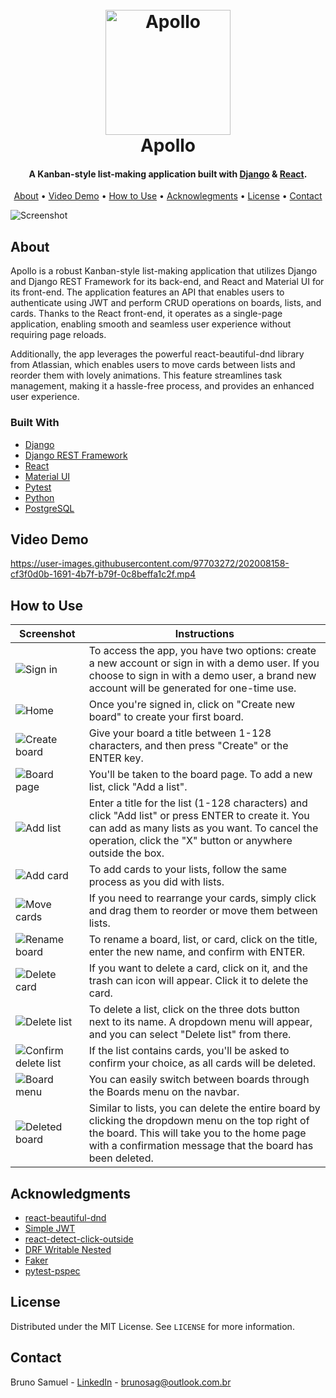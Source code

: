 <h1 align="center">
    <br>
    <a href="https://apolloboards.tk">
        <img src="https://user-images.githubusercontent.com/97703272/199108975-6b3b71b3-b80b-42d1-b5a9-cca9ec503efb.png" alt="Apollo" width="200">
    </a>
    <br>
    Apollo
    <br>
</h1>

<h4 align="center">A Kanban-style list-making application built with <a href="https://www.djangoproject.com/" target="_blank">Django</a> & <a href="https://reactjs.org/" target="_blank">React</a>.</h4>

<p align="center">
    <a href="#about">About</a> •
    <a href="#video-demo">Video Demo</a> •
    <a href="#how-to-use">How to Use</a> •
    <a href="#acknowledgments">Acknowlegments</a> •
    <a href="#license">License</a> •
    <a href="#contact">Contact</a>
</p>

![Screenshot](https://user-images.githubusercontent.com/97703272/202171394-729ae401-f8f7-47f6-abae-8001a49d414d.png)

## About

Apollo is a robust Kanban-style list-making application that utilizes Django and Django REST Framework for its back-end, and React and Material UI for its front-end. The application features an API that enables users to authenticate using JWT and perform CRUD operations on boards, lists, and cards. Thanks to the React front-end, it operates as a single-page application, enabling smooth and seamless user experience without requiring page reloads.

Additionally, the app leverages the powerful react-beautiful-dnd library from Atlassian, which enables users to move cards between lists and reorder them with lovely animations. This feature streamlines task management, making it a hassle-free process, and provides an enhanced user experience.

### Built With

-   [Django](https://www.djangoproject.com/)
-   [Django REST Framework](https://www.django-rest-framework.org/)
-   [React](https://reactjs.org/)
-   [Material UI](https://mui.com/)
-   [Pytest](https://docs.pytest.org/)
-   [Python](https://www.python.org/)
-   [PostgreSQL](https://www.postgresql.org/)

## Video Demo

https://user-images.githubusercontent.com/97703272/202008158-cf3f0d0b-1691-4b7f-b79f-0c8beffa1c2f.mp4

## How to Use


| Screenshot | Instructions |
|--|--|
| ![Sign in](https://user-images.githubusercontent.com/97703272/233903094-ec0e567f-fab6-49c9-b25b-22d07fe611bd.png) | To access the app, you have two options: create a new account or sign in with a demo user. If you choose to sign in with a demo user, a brand new account will be generated for one-time use. |
| ![Home](https://user-images.githubusercontent.com/97703272/233903092-03ae7b58-4c15-4c07-92be-2a16fc6db8f1.png) | Once you're signed in, click on "Create new board" to create your first board. |
| ![Create board](https://user-images.githubusercontent.com/97703272/233903091-2224aaf6-02b0-4fd3-809c-3e4be0f7b6e5.png) | Give your board a title between 1-128 characters, and then press "Create" or the ENTER key. |
| ![Board page](https://user-images.githubusercontent.com/97703272/233903089-09438062-fe26-4e89-b481-7bee84c05e01.png) | You'll be taken to the board page. To add a new list, click "Add a list". |
| ![Add list](https://user-images.githubusercontent.com/97703272/233903088-7c64a9aa-9ab0-4144-a8df-0581e062fd40.png) | Enter a title for the list (1-128 characters) and click "Add list" or press ENTER to create it. You can add as many lists as you want. To cancel the operation, click the "X" button or anywhere outside the box. |
| ![Add card](https://user-images.githubusercontent.com/97703272/233903086-b902263e-01a2-4e07-9964-d251ab672c57.png) | To add cards to your lists, follow the same process as you did with lists. |
| ![Move cards](https://user-images.githubusercontent.com/97703272/233903084-49c12d4c-feee-4dd9-afa3-54c831a0918c.png) | If you need to rearrange your cards, simply click and drag them to reorder or move them between lists. |
| ![Rename board](https://user-images.githubusercontent.com/97703272/233903081-bf8231c6-4ffb-49df-9e7a-31e5f4ec679b.png) | To rename a board, list, or card, click on the title, enter the new name, and confirm with ENTER. |
| ![Delete card](https://user-images.githubusercontent.com/97703272/233903080-6eaf78f9-8098-4931-a2e0-0666ea88608b.png) | If you want to delete a card, click on it, and the trash can icon will appear. Click it to delete the card. |
| ![Delete list](https://user-images.githubusercontent.com/97703272/233903078-59d54f8d-0396-4008-b82d-15b5b775296d.png) | To delete a list, click on the three dots button next to its name. A dropdown menu will appear, and you can select "Delete list" from there. |
| ![Confirm delete list](https://user-images.githubusercontent.com/97703272/233903076-403c4cb6-2cde-4901-9fb5-b183fdc63d49.png) | If the list contains cards, you'll be asked to confirm your choice, as all cards will be deleted. |
| ![Board menu](https://user-images.githubusercontent.com/97703272/233904805-aa132959-4866-4e4b-be3c-b9accacca378.png) | You can easily switch between boards through the Boards menu on the navbar. |
| ![Deleted board](https://user-images.githubusercontent.com/97703272/233904524-a4c9d190-ab1e-44d1-91e1-ed81862df047.png) | Similar to lists, you can delete the entire board by clicking the dropdown menu on the top right of the board. This will take you to the home page with a confirmation message that the board has been deleted. |


## Acknowledgments

-   [react-beautiful-dnd](https://github.com/atlassian/react-beautiful-dnd)
-   [Simple JWT](https://github.com/jazzband/djangorestframework-simplejwt)
-   [react-detect-click-outside](https://www.npmjs.com/package/react-detect-click-outside)
-   [DRF Writable Nested](https://github.com/beda-software/drf-writable-nested)
-   [Faker](https://github.com/joke2k/faker)
-   [pytest-pspec](https://github.com/gwthm-in/pytest-pspec)

## License

Distributed under the MIT License. See `LICENSE` for more information.

## Contact

Bruno Samuel - [LinkedIn](https://www.linkedin.com/in/brunosag/) - brunosag@outlook.com.br
